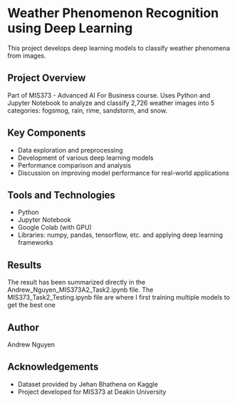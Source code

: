 # Weather Phenomenon Recognition using Deep Learning

This project develops deep learning models to classify weather phenomena from images.

## Project Overview

Part of MIS373 - Advanced AI For Business course. Uses Python and Jupyter Notebook to analyze and classify 2,726 weather images into 5 categories: fogsmog, rain, rime, sandstorm, and snow.

## Key Components

- Data exploration and preprocessing
- Development of various deep learning models
- Performance comparison and analysis
- Discussion on improving model performance for real-world applications

## Tools and Technologies

- Python
- Jupyter Notebook
- Google Colab (with GPU)
- Libraries: numpy, pandas, tensorflow, etc. and applying deep learning frameworks

## Results

The result has been summarized directly in the Andrew_Nguyen_MIS373A2_Task2.ipynb file. The MIS373_Task2_Testing.ipynb file are where I first training multiple models to get the best one

## Author

Andrew Nguyen

## Acknowledgements

- Dataset provided by Jehan Bhathena on Kaggle
- Project developed for MIS373 at Deakin University
